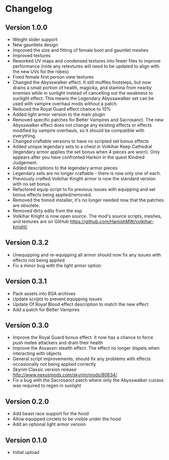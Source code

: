 # Changelog

## Version 1.0.0
- Weight slider support
- New gauntlets design
- Improved the size and fitting of female boot and gauntlet meshes
- Improved textures
- Reworked UV maps and condensed textures into fewer files to improve performance (note any retextures will need to be updated to align with the new UVs for the robes)
- Fixed female first person view textures
- Changed the Abysswalker effect. It still muffles footsteps, but now drains a small portion of health, magicka, and stamina from nearby enemies while in sunlight instead of cancelling out the weakness to sunlight effect. This means the Legendary Abyssawalker set can be used with vampire overhaul mods without a patch.
- Reduced the Royal Guard effect chance to 10%
- Added light armor version to the main plugin
- Removed specific patches for Better Vampires and Sacrosanct. The new Abysswalker effect does not change any existing effects or effects modified by vampire overhauls, so it should be compatible with everything.
- Changed craftable versions to have no scripted set bonus effects
- Added unique legendary sets to a chest in Volkihar Keep Cathedral (legendary armor applies the set bonus when 4 pieces are worn). Only appears after you have confronted Harkon in the quest Kindred Judgement.
- Added descriptions to the legendary armor pieces
- Legendary sets are no longer craftable - there is now only one of each.
- Previously crafted Volkihar Knight armor is now the standard version with no set bonus.
- Refactored equip script to fix previous issues with equipping and set bonus effects being applied/removed.
- Removed the fomod installer, it's no longer needed now that the patches are obsolete.
- Removed dirty edits from the esp
- Volkihar Knight is now open source. The mod's source scripts, meshes, and textures are on GitHub https://github.com/HamishMW/volkihar-knight/

## Version 0.3.2
- Unequipping and re-equipping all armor should now fix any issues with effects not being applied
- Fix a minor bug with the light armor option

## Version 0.3.1
- Pack assets into BSA archives
- Update scripts to prevent equipping issues
- Update Of Royal Blood effect description to match the new effect
- Add a patch for Better Vampires

## Version 0.3.0
- Improve the Royal Guard bonus effect. It now has a chance to force push melee attackers and drain their health
- Improve the Assassin stealth effect. The effect no longer dispels when interacting with objects
- General script improvements; should fix any problems with effects occasionally not being applied correctly
- Skyrim Classic version release http://www.nexusmods.com/skyrim/mods/80634/
- Fix a bug with the Sacrosanct patch where only the Abysswalker cuirass was required to regen in sunlight

## Version 0.2.0
- Add beast race support for the hood
- Allow equipped circlets to be visible under the hood
- Add an optional light armor version

## Version 0.1.0
- Initial upload

